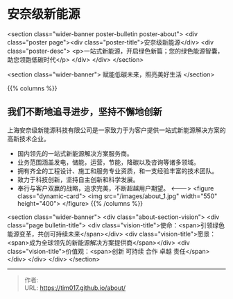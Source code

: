 # 安奈级新能源


&lt;section class=&#34;wider-banner poster-bulletin poster-about&#34;&gt;
    &lt;div class=&#34;poster page&#34;&gt;&lt;div class=&#34;poster-title&#34;&gt;安奈级新能源&lt;/div&gt;
        &lt;div class=&#34;poster-desc&#34;&gt; 
            &lt;p&gt;一站式新能源，开启绿色新篇；您的绿色能源智囊，助您领跑低碳时代&lt;/p&gt;
        &lt;/div&gt;
    &lt;/div&gt;
&lt;/section&gt;

&lt;section class=&#34;wider-banner&#34;&gt;
赋能低碳未来，照亮美好生活
&lt;/section&gt;


{{% columns %}}
## 我们不断地追寻进步，坚持不懈地创新
上海安奈级新能源科技有限公司是一家致力于为客户提供一站式新能源解决方案的高新技术企业。
- 国内领先的一站式新能源解决方案服务商。
- 业务范围涵盖发电，储能，运营，节能，降碳以及咨询等诸多领域。
- 拥有齐全的工程设计、施工和服务专业资质，和一支经验丰富的技术团队。
- 致力于科技创新，坚持自主创新和科学发展。
- 奉行与客户双赢的战略，追求完美，不断超越用户期望。
&lt;---&gt;
&lt;figure class=&#34;dynamic-card&#34;&gt;
  &lt;img src=&#34;/images/about_1.jpg&#34; width=&#34;550&#34; height=&#34;400&#34;&gt;
&lt;/figure&gt;
{{% /columns %}}


&lt;section class=&#34;wider-banner&#34;&gt;
&lt;div class=&#34;about-section-vision&#34;&gt;
    &lt;div class=&#34;page bulletin-title&#34;&gt;
        &lt;div class=&#34;vision-title&#34;&gt;使命：&lt;span&gt;引领绿色能源变革，共创可持续未来&lt;/span&gt;&lt;/div&gt;
        &lt;div class=&#34;vision-title&#34;&gt;愿景：&lt;span&gt;成为全球领先的新能源解决方案提供商&lt;/span&gt;&lt;/div&gt;
        &lt;div class=&#34;vision-title&#34;&gt;价值观：&lt;span&gt;创新 可持续 合作 卓越 责任&lt;/span&gt;&lt;/div&gt;
    &lt;/div&gt;
&lt;/div&gt;
&lt;/section&gt;

---

> 作者:   
> URL: https://tim017.github.io/about/  

